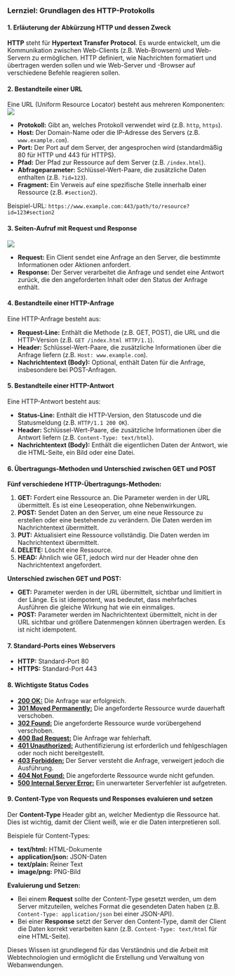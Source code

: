 ### Lernziel: Grundlagen des HTTP-Protokolls

#### 1. Erläuterung der Abkürzung HTTP und dessen Zweck

**HTTP** steht für **Hypertext Transfer Protocol**. Es wurde entwickelt, um die Kommunikation zwischen Web-Clients (z.B. Web-Browsern) und Web-Servern zu ermöglichen. HTTP definiert, wie Nachrichten formatiert und übertragen werden sollen und wie Web-Server und -Browser auf verschiedene Befehle reagieren sollen.

#### 2. Bestandteile einer URL

Eine URL (Uniform Resource Locator) besteht aus mehreren Komponenten:
![](https://gitlab.com/ch-tbz-it/Stud/m293g/m293/-/raw/main/T3_Protokoll/x_gitressources/URL.png)

- **Protokoll:** Gibt an, welches Protokoll verwendet wird (z.B. `http`, `https`).
- **Host:** Der Domain-Name oder die IP-Adresse des Servers (z.B. `www.example.com`).
- **Port:** Der Port auf dem Server, der angesprochen wird (standardmäßig 80 für HTTP und 443 für HTTPS).
- **Pfad:** Der Pfad zur Ressource auf dem Server (z.B. `/index.html`).
- **Abfrageparameter:** Schlüssel-Wert-Paare, die zusätzliche Daten enthalten (z.B. `?id=123`).
- **Fragment:** Ein Verweis auf eine spezifische Stelle innerhalb einer Ressource (z.B. `#section2`).

Beispiel-URL: `https://www.example.com:443/path/to/resource?id=123#section2`

#### 3. Seiten-Aufruf mit Request und Response

![](https://gitlab.com/ch-tbz-it/Stud/m293g/m293/-/raw/main/T3_Protokoll/x_gitressources/RequestResponseExample.png)
- **Request:** Ein Client sendet eine Anfrage an den Server, die bestimmte Informationen oder Aktionen anfordert.
- **Response:** Der Server verarbeitet die Anfrage und sendet eine Antwort zurück, die den angeforderten Inhalt oder den Status der Anfrage enthält.

#### 4. Bestandteile einer HTTP-Anfrage

Eine HTTP-Anfrage besteht aus:

- **Request-Line:** Enthält die Methode (z.B. GET, POST), die URL und die HTTP-Version (z.B. `GET /index.html HTTP/1.1`).
- **Header:** Schlüssel-Wert-Paare, die zusätzliche Informationen über die Anfrage liefern (z.B. `Host: www.example.com`).
- **Nachrichtentext (Body):** Optional, enthält Daten für die Anfrage, insbesondere bei POST-Anfragen.

#### 5. Bestandteile einer HTTP-Antwort

Eine HTTP-Antwort besteht aus:

- **Status-Line:** Enthält die HTTP-Version, den Statuscode und die Statusmeldung (z.B. `HTTP/1.1 200 OK`).
- **Header:** Schlüssel-Wert-Paare, die zusätzliche Informationen über die Antwort liefern (z.B. `Content-Type: text/html`).
- **Nachrichtentext (Body):** Enthält die eigentlichen Daten der Antwort, wie die HTML-Seite, ein Bild oder eine Datei.

#### 6. Übertragungs-Methoden und Unterschied zwischen GET und POST

**Fünf verschiedene HTTP-Übertragungs-Methoden:**

1. **GET:** Fordert eine Ressource an. Die Parameter werden in der URL übermittelt. Es ist eine Leseoperation, ohne Nebenwirkungen.
2. **POST:** Sendet Daten an den Server, um eine neue Ressource zu erstellen oder eine bestehende zu verändern. Die Daten werden im Nachrichtentext übermittelt.
3. **PUT:** Aktualisiert eine Ressource vollständig. Die Daten werden im Nachrichtentext übermittelt.
4. **DELETE:** Löscht eine Ressource.
5. **HEAD:** Ähnlich wie GET, jedoch wird nur der Header ohne den Nachrichtentext angefordert.

**Unterschied zwischen GET und POST:**

- **GET:** Parameter werden in der URL übermittelt, sichtbar und limitiert in der Länge. Es ist idempotent, was bedeutet, dass mehrfaches Ausführen die gleiche Wirkung hat wie ein einmaliges.
- **POST:** Parameter werden im Nachrichtentext übermittelt, nicht in der URL sichtbar und größere Datenmengen können übertragen werden. Es ist nicht idempotent.

#### 7. Standard-Ports eines Webservers

- **HTTP:** Standard-Port 80
- **HTTPS:** Standard-Port 443

#### 8. Wichtigste Status Codes

- **[200 OK:](https://http.cat/200)** Die Anfrage war erfolgreich.
- **[301 Moved Permanently:](https://http.cat/301)** Die angeforderte Ressource wurde dauerhaft verschoben.
- **[302 Found:](https://http.cat/302)** Die angeforderte Ressource wurde vorübergehend verschoben.
- **[400 Bad Request:](https://http.cat/400)** Die Anfrage war fehlerhaft.
- **[401 Unauthorized:](https://http.cat/401)** Authentifizierung ist erforderlich und fehlgeschlagen oder noch nicht bereitgestellt.
- **[403 Forbidden:](https://http.cat/403)** Der Server versteht die Anfrage, verweigert jedoch die Ausführung.
- **[404 Not Found:](https://http.cat/404)** Die angeforderte Ressource wurde nicht gefunden.
- **[500 Internal Server Error:](https://http.cat/500)** Ein unerwarteter Serverfehler ist aufgetreten.

#### 9. Content-Type von Requests und Responses evaluieren und setzen

Der **Content-Type** Header gibt an, welcher Medientyp die Ressource hat. Dies ist wichtig, damit der Client weiß, wie er die Daten interpretieren soll.

Beispiele für Content-Types:

- **text/html:** HTML-Dokumente
- **application/json:** JSON-Daten
- **text/plain:** Reiner Text
- **image/png:** PNG-Bild

**Evaluierung und Setzen:**

- Bei einem **Request** sollte der Content-Type gesetzt werden, um dem Server mitzuteilen, welches Format die gesendeten Daten haben (z.B. `Content-Type: application/json` bei einer JSON-API).
- Bei einer **Response** setzt der Server den Content-Type, damit der Client die Daten korrekt verarbeiten kann (z.B. `Content-Type: text/html` für eine HTML-Seite).

Dieses Wissen ist grundlegend für das Verständnis und die Arbeit mit Webtechnologien und ermöglicht die Erstellung und Verwaltung von Webanwendungen.
